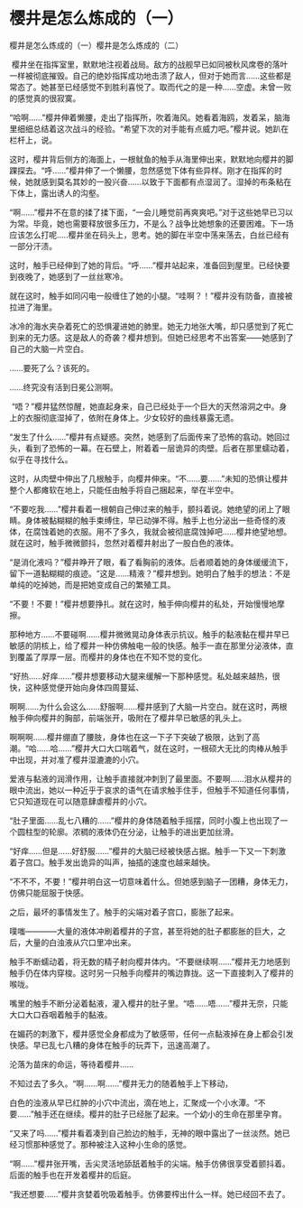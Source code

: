 # 樱井是怎么炼成的（一）

樱井是怎么炼成的（一）樱井是怎么炼成的（二）

 樱井坐在指挥室里，默默地注视着战局。敌方的战舰早已如同被秋风席卷的落叶一样被彻底摧毁。自己的绝妙指挥成功地击溃了敌人，但对于她而言……这些都是常态了。她甚至已经感觉不到胜利喜悦了。取而代之的是一种……空虚。未曾一败的感觉真的很寂寞。

“哈啊……”樱井伸着懒腰，走出了指挥所，吹着海风。她看着海鸥，发着呆，脑海里细细总结着这次战斗的经验。“希望下次的对手能有点威力吧。”樱井说。她趴在栏杆上，说。

这时，樱井背后侧方的海面上，一根鱿鱼的触手从海里伸出来，默默地向樱井的脚踝探去。“呼……”樱井伸了一个懒腰，忽然感觉下体有些异样。刚才在指挥的时候，她就感到莫名其妙的一股兴奋……以致于下面都有点湿润了。湿掉的布条粘在下体上，露出诱人的沟壑。

“啊……”樱井不在意的揉了揉下面，“一会儿睡觉前再爽爽吧。”对于这些她早已习以为常。毕竟，她也需要释放很多压力，不是么？战争比她想象的还要困难。下一场应该怎么打呢…..樱井坐在码头上，思考。她的脚在半空中荡来荡去，白丝已经有一部分汗渍。

这时，触手已经伸到了她的背后。“呼……”樱井站起来，准备回到屋里。已经快要到夜晚了，她感到了一丝丝寒冷。

就在这时，触手如同闪电一般缠住了她的小腿。“哇啊？！”樱井没有防备，直接被拉进了海里。

冰冷的海水夹杂着死亡的恐惧灌进她的肺里。她无力地张大嘴，却只感觉到了死亡到来的无力感。这是敌人的奇袭？樱井想到。但她已经思考不出答案——她感到了自己的大脑一片空白。

……要死了么？该死的。

……终究没有活到日冕公测啊。 

 “唔？”樱井猛然惊醒，她直起身来，自己已经处于一个巨大的天然溶洞之中。身上的衣服彻底湿掉了，依附在身体上。少女较好的曲线暴露无遗。

“发生了什么……”樱井有点疑惑。突然，她感到了后面传来了恐怖的翕动。她回过头，看到了恐怖的一幕。在石壁上，附着着一层诡异的肉壁。后者在那里蠕动着，似乎在寻找什么。

这时，从肉壁中伸出了几根触手，向樱井伸来。“不……要……”未知的恐惧让樱井整个人都瘫软在地上，只能任由触手将自己捆起来，举在半空中。

“不要吃我……”樱井看着一根朝自己伸过来的触手，颤抖着说。她绝望的闭上了眼睛。身体被黏糊糊的触手束缚住，早已动弹不得。触手上也分泌出一些奇怪的液体，在腐蚀着她的衣服。用不了多久，我就会被彻底腐蚀掉吧……樱井绝望地想。就在这时，触手微微颤抖，忽然对着樱井射出了一股白色的液体。

“是消化液吗？”樱井睁开了眼，看了看胸前的液体。后者顺着她的身体缓缓流下，留下一道黏糊糊的痕迹。“这是……精液？”樱井想到。她明白了触手的想法：不是单纯的吃掉她，而是把她变成自己的繁殖工具。

“不要！不要！”樱井想要挣扎。就在这时，触手伸向樱井的私处，开始慢慢地摩擦。

那种地方……不要碰啊……樱井微微晃动身体表示抗议。触手的黏液黏在樱井早已敏感的阴核上，给了樱井一种仿佛触电一般的快感。触手一直在那里分泌液体，直到覆盖了厚厚一层。而樱井的身体也在不知不觉的变化。

“好热……好痒……”樱井想要移动大腿来缓解一下那种感觉。私处越来越热，很快，这种感觉便开始向身体四周蔓延、

啊啊……为什么会这么……舒服啊……樱井感到了大脑一片空白。就在这时，两根触手伸向樱井的胸部，前端张开，吸附在了樱井早已敏感的乳头上。

啊啊啊……樱井绷直了腰肢，身体也在这一下子下突破了极限，达到了高潮。“哈……哈……”樱井大口大口喘着气，就在这时，一根硕大无比的肉棒从触手中出现，并对准了樱井湿漉漉的小穴。

爱液与黏液的润滑作用，让触手直接就冲刺到了最里面。不要啊……泪水从樱井的眼中流出，她以一种近乎于哀求的语气在请求触手住手，但触手不知道任何事情，它只知道现在可以随意肆虐樱井的小穴。

“肚子里面……乱七八糟的……”樱井的身体随着触手摇摆，同时小腹上也出现了一个圆柱型的轮廓。浓稠的液体仍在分泌，让触手的进出更加丝滑。

“好痒……但是……好舒服……”樱井的大脑已经被快感占据。触手一下又一下刺激着子宫口。触手发出诡异的叫声，抽插的速度也越来越快。

“不不不，不要！”樱井明白这一切意味着什么。但她感到脑子一团糟，身体无力，仿佛只能屈服于快感。

之后，最坏的事情发生了。触手的尖端对着子宫口，膨胀了起来。

噗嗤————大量的液体冲刷着樱井的子宫，甚至将她的肚子都膨胀的巨大，之后，大量的白浊液从穴口里冲出来。

触手不断蠕动着，将无数的精子射向樱井体内。“不要继续啊……”樱井无力地感到触手仍在体内穿梭。这时另一只触手向樱井的嘴边靠拢。这一下直接刺入了樱井的喉咙。

嘴里的触手不断分泌着黏液，灌入樱井的肚子里。“唔……唔……”樱井无奈，只能大口大口吞咽着触手的黏液。

在媚药的刺激下，樱井感觉全身都成为了敏感带，任何一点黏液掉在身上都会引发快感。早已乱七八糟的身体在触手的玩弄下，迅速高潮了。

沦落为苗床的命运，等待着樱井…… 

不知过去了多久。“啊……啊……”樱井无力的随着触手上下移动，

白色的浊液从早已红肿的小穴中流出，滴在地上，汇聚成一个小水潭。“不要……”触手还在继续。樱井的肚子已经胀了起来。一个幼小的生命在那里孕育。

“又来了吗……”樱井看着凑到自己脸边的触手，无神的眼中露出了一丝淡然。她已经习惯那种感觉了。那种被注入这种小生命的感觉。

“啊……”樱井张开嘴，舌尖灵活地舔舐着触手的尖端。触手仿佛很享受着颤抖着。后面的触手也在开发着樱井的后庭。

“我还想要……”樱井贪婪着吮吸着触手。仿佛要榨出什么一样。她已经回不去了。

